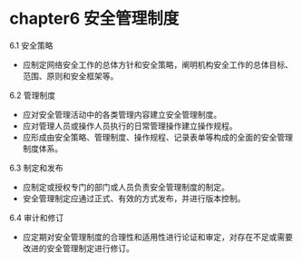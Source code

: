 # chapter6 安全管理制度

6.1 安全策略
- 应制定网络安全工作的总体方针和安全策略，阐明机构安全工作的总体目标、范围、原则和安全框架等。

6.2 管理制度
- 应对安全管理活动中的各类管理内容建立安全管理制度。
- 应对管理人员或操作人员执行的日常管理操作建立操作规程。
- 应形成由安全策略、管理制度、操作规程、记录表单等构成的全面的安全管理制度体系。

6.3 制定和发布
- 应制定或授权专门的部门或人员负责安全管理制度的制定。
- 安全管理制定应通过正式、有效的方式发布，并进行版本控制。

6.4 审计和修订
- 应定期对安全管理制度的合理性和适用性进行论证和审定，对存在不足或需要改进的安全管理制定进行修订。